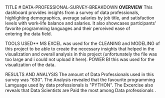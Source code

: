 TITLE # DATA-PROFESSIONAL-SURVEY-BREAKDOWN
**OVERVIEW**
This dashboard provides insights from a survey of data professionals, highlighting demographics, average salaries by job title, and satisfaction levels with work-life balance and salaries. It also showcases participants’ favorite programming languages and their perceived ease of entering the data field.

TOOLS USED**
MS EXCEL was used for the CLEANING and MODELING of this project to be able to create the necessary insights that helped in the visualization and overall analysis in this project (unfortunately the file was too large and i could not upload it here).
POWER BI this was used for the visualization of the data.

RESULTS AND ANALYSIS
The amount of Data Professionals used in this survey was "630".
The Analysis revealed that the favourite programming Lamguage used by data professionals is "PYTHON".
The Excercise also reveals that Data Scientists are Paid the most among Data professionals .
